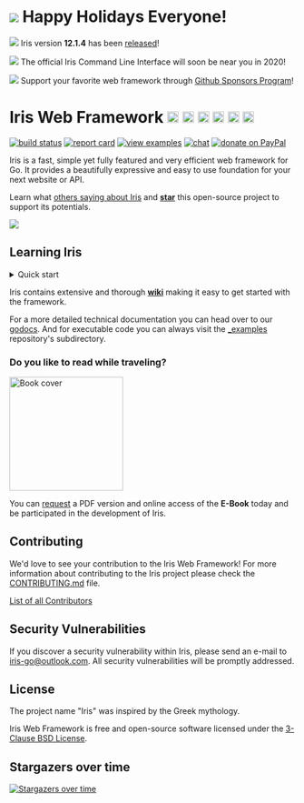 # ![](https://iris-go.com/images/santa.png) Happy Holidays Everyone!

![](https://iris-go.com/images/release.png) Iris version **12.1.4** has been [released](HISTORY.md#su-29-december-2019--v1214)!

![](https://iris-go.com/images/cli.png) The official Iris Command Line Interface will soon be near you in 2020!

![](https://iris-go.com/images/sponsor.png) Support your favorite web framework through [Github Sponsors Program](https://github.com/sponsors/kataras)!

# Iris Web Framework <a href="README_ZH.md"><img width="20px" src="https://iris-go.com/images/flag-china.svg?v=10" /></a> <a href="README_GR.md"><img width="20px" src="https://iris-go.com/images/flag-greece.svg?v=10" /></a> <a href="README_ES.md"><img width="20px" src="https://iris-go.com/images/flag-spain.png" /></a> <a href="README_KO.md"><img width="20px" src="https://iris-go.com/images/flag-south-korea.svg" /></a> <a href="README_FA.md"><img width="20px" src="https://iris-go.com/images/flag-iran.svg" /></a> <a href="README_RU.md"><img width="20px" src="https://iris-go.com/images/flag-russia.svg" /></a>

[![build status](https://img.shields.io/travis/kataras/iris/master.svg?style=for-the-badge&logo=travis)](https://travis-ci.org/kataras/iris) [![report card](https://img.shields.io/badge/report%20card-a%2B-ff3333.svg?style=for-the-badge)](https://goreportcard.com/report/github.com/kataras/iris)<!--[![godocs](https://img.shields.io/badge/go-%20docs-488AC7.svg?style=for-the-badge)](https://godoc.org/github.com/kataras/iris)--> [![view examples](https://img.shields.io/badge/learn%20by-examples-0077b3.svg?style=for-the-badge)](https://github.com/kataras/iris/tree/master/_examples) [![chat](https://img.shields.io/gitter/room/iris_go/community.svg?color=blue&logo=gitter&style=for-the-badge)](https://gitter.im/iris_go/community) [![donate on PayPal](https://img.shields.io/badge/support-PayPal-blue.svg?style=for-the-badge)](https://www.paypal.me/kataras) <!-- [![release](https://img.shields.io/badge/release%20-v12.0-0077b3.svg?style=for-the-badge)](https://github.com/kataras/iris/releases) -->

Iris is a fast, simple yet fully featured and very efficient web framework for Go. It provides a beautifully expressive and easy to use foundation for your next website or API.

Learn what [others saying about Iris](https://iris-go.com/testimonials/) and **[star](https://github.com/kataras/iris/stargazers)** this open-source project to support its potentials.

[![](https://media.giphy.com/media/j5WLmtvwn98VPrm7li/giphy.gif)](https://iris-go.com/testimonials/)

## Learning Iris

<details>
<summary>Quick start</summary>

```sh
# assume the following code in example.go file
$ cat example.go
```

```go
package main

import "github.com/kataras/iris/v12"

func main() {
    app := iris.Default()
    app.Get("/ping", func(ctx iris.Context) {
        ctx.JSON(iris.Map{
            "message": "pong",
        })
    })

    app.Run(iris.Addr(":8080"))
}
```

```sh
# run example.go and
# visit http://localhost:8080/ping on browser
$ go run example.go
```

> Routing is powered by [muxie](https://github.com/kataras/muxie), the most powerful and fastest trie-based software written in Go.

</details>

Iris contains extensive and thorough **[wiki](https://github.com/kataras/iris/wiki)** making it easy to get started with the framework.

<!-- ![](https://media.giphy.com/media/Ur8iqy9FQfmPuyQpgy/giphy.gif) -->

For a more detailed technical documentation you can head over to our [godocs](https://godoc.org/github.com/kataras/iris). And for executable code you can always visit the [\_examples](_examples/) repository's subdirectory.

### Do you like to read while traveling?

<a href="https://bit.ly/iris-req-book"> <img alt="Book cover" src="https://iris-go.com/images/iris-book-cover-sm.jpg" width="200" /> </a>

<!-- [![follow author](https://img.shields.io/twitter/follow/makismaropoulos.svg?style=for-the-badge)](https://twitter.com/intent/follow?screen_name=makismaropoulos) -->

You can [request](https://bit.ly/iris-req-book) a PDF version and online access of the **E-Book** today and be participated in the development of Iris.

## Contributing

We'd love to see your contribution to the Iris Web Framework! For more information about contributing to the Iris project please check the [CONTRIBUTING.md](CONTRIBUTING.md) file.

[List of all Contributors](https://github.com/kataras/iris/graphs/contributors)

## Security Vulnerabilities

If you discover a security vulnerability within Iris, please send an e-mail to [iris-go@outlook.com](mailto:iris-go@outlook.com). All security vulnerabilities will be promptly addressed.

## License

The project name "Iris" was inspired by the Greek mythology.

Iris Web Framework is free and open-source software licensed under the [3-Clause BSD License](LICENSE).

## Stargazers over time

[![Stargazers over time](https://starchart.cc/kataras/iris.svg)](https://starchart.cc/kataras/iris)
